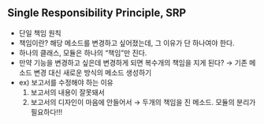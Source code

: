 ## Single Responsibility Principle, SRP
- 단일 책임 원칙
- 책임이란? 해당 메소드를 변경하고 싶어졌는데, 그 이유가 단 하나여야 한다.
- 하나의 클래스, 모듈은 하나의 “책임”만 진다.
- 만약 기능을 변경하고 싶은데 변경하게 되면 복수개의 책임을 지게 된다? → 기존 메소드 변경 대신 새로운 방식의 메소드 생성하기
- ex) 보고서를 수정해야 하는 이유
    1. 보고서의 내용이 잘못돼서
    2. 보고서의 디자인이 마음에 안들어서
    → 두개의 책임을 진 메소드. 모듈의 분리가 필요하다!!!